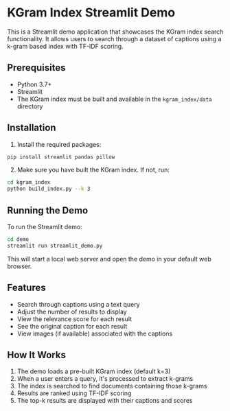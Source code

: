 # KGram Index Streamlit Demo

This is a Streamlit demo application that showcases the KGram index search functionality. It allows users to search through a dataset of captions using a k-gram based index with TF-IDF scoring.

## Prerequisites

- Python 3.7+
- Streamlit
- The KGram index must be built and available in the `kgram_index/data` directory

## Installation

1. Install the required packages:
```bash
pip install streamlit pandas pillow
```

2. Make sure you have built the KGram index. If not, run:
```bash
cd kgram_index
python build_index.py --k 3
```

## Running the Demo

To run the Streamlit demo:

```bash
cd demo
streamlit run streamlit_demo.py
```

This will start a local web server and open the demo in your default web browser.

## Features

- Search through captions using a text query
- Adjust the number of results to display
- View the relevance score for each result
- See the original caption for each result
- View images (if available) associated with the captions

## How It Works

1. The demo loads a pre-built KGram index (default k=3)
2. When a user enters a query, it's processed to extract k-grams
3. The index is searched to find documents containing those k-grams
4. Results are ranked using TF-IDF scoring
5. The top-k results are displayed with their captions and scores
